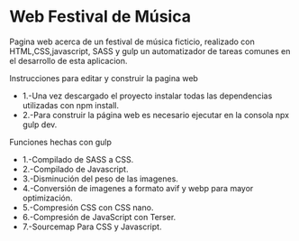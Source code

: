 # Web Festival de Música
Pagina web acerca de un festival de música ficticio, realizado con HTML,CSS,javascript, SASS y gulp un automatizador de tareas comunes en el desarrollo de esta aplicacion.

Instrucciones para editar y construir la pagina web

- 1.-Una vez descargado el proyecto instalar todas las dependencias utilizadas con npm install.
- 2.-Para construir la página web es necesario ejecutar en la consola npx gulp dev.

Funciones hechas con gulp

- 1.-Compilado de SASS a CSS.
- 2.-Compilado de Javascript.
- 3.-Disminución del peso de las imagenes.
- 4.-Conversión de imagenes a formato avif y webp para mayor optimización.
- 5.-Compresión CSS con CSS nano.
- 6.-Compresión de JavaScript con Terser.
- 7.-Sourcemap Para CSS y Javascript.

